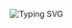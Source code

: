 <p align="center">
  <img src="https://readme-typing-svg.demolab.com?font=Fira+Code&pause=1000&color=F7D745&width=435&lines=Forever+Learner+%7C+Problem+Solver;Passionate+about+everything+data;Student+at+FAST+Karachi;Majoring+in+Artificial+Intelligence" alt="Typing SVG" />
</p>
